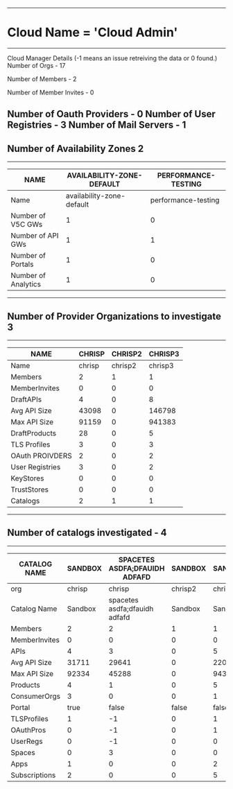
--------------------------------------------------------------------------------------------------------

# Cloud Name = 'Cloud Admin'
--------------------------------------------------------------------------------------------------------

 Cloud Manager Details (-1 means an issue retreiving the data or 0 found.)
 Number of Orgs                            -  17 
 
 Number of Members                         -  2 
 
 Number of Member Invites                  -  0 
 
 Number of Oauth Providers                 -  0 
 Number of User Registries                 -  3 
 Number of Mail Servers                    -  1 
--------------------------------------------------------------------------------------------------------

 ## Number of Availability Zones 2
--------------------------------------------------------------------------------------------------------
|        NAME         | AVAILABILITY-ZONE-DEFAULT | PERFORMANCE-TESTING |
|---------------------|---------------------------|---------------------|
| Name                | availability-zone-default | performance-testing |
| Number of V5C GWs   |                         1 |                   0 |
| Number of API GWs   |                         1 |                   1 |
| Number of Portals   |                         1 |                   0 |
| Number of Analytics |                         1 |                   0 |

--------------------------------------------------------------------------------------------------------

## Number of Provider Organizations to investigate 3
--------------------------------------------------------------------------------------------------------
|      NAME       | CHRISP | CHRISP2 | CHRISP3 |
|-----------------|--------|---------|---------|
| Name            | chrisp | chrisp2 | chrisp3 |
| Members         |      2 |       1 |       1 |
| MemberInvites   |      0 |       0 |       0 |
| DraftAPIs       |      4 |       0 |       8 |
| Avg API Size    |  43098 |       0 |  146798 |
| Max API Size    |  91159 |       0 |  941383 |
| DraftProducts   |     28 |       0 |       5 |
| TLS Profiles    |      3 |       0 |       3 |
| OAuth PROIVDERS |      2 |       0 |       2 |
| User Registries |      3 |       0 |       2 |
| KeyStores       |      0 |       0 |       0 |
| TrustStores     |      0 |       0 |       0 |
| Catalogs        |      2 |       1 |       1 |

--------------------------------------------------------------------------------------------------------

## 		 Number of catalogs investigated - 4  
--------------------------------------------------------------------------------------------------------
| CATALOG NAME  | SANDBOX | SPACETES ASDFA;DFAUIDH ADFAFD | SANDBOX | SANDBOX |
|---------------|---------|-------------------------------|---------|---------|
| org           | chrisp  | chrisp                        | chrisp2 | chrisp3 |
| Catalog Name  | Sandbox | spacetes asdfa;dfauidh adfafd | Sandbox | Sandbox |
| Members       |       2 |                             2 |       1 |       1 |
| MemberInvites |       0 |                             0 |       0 |       0 |
| APIs          |       4 |                             3 |       0 |       5 |
| Avg API Size  |   31711 |                         29641 |       0 |  220682 |
| Max API Size  |   92334 |                         45288 |       0 |  943514 |
| Products      |       4 |                             1 |       0 |       5 |
| ConsumerOrgs  |       3 |                             0 |       0 |       1 |
| Portal        | true    | false                         | false   | false   |
| TLSProfiles   |       1 |                            -1 |       0 |       1 |
| OAuthPros     |       0 |                            -1 |       0 |       1 |
| UserRegs      |       0 |                            -1 |       0 |       0 |
| Spaces        |       0 |                             3 |       0 |       0 |
| Apps          |       1 |                             0 |       0 |       2 |
| Subscriptions |       2 |                             0 |       0 |       5 |
